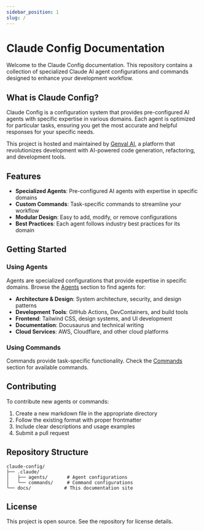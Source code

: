 ```yaml
---
sidebar_position: 1
slug: /
---
```


# Claude Config Documentation

Welcome to the Claude Config documentation. This repository contains a collection of specialized Claude AI agent configurations and commands designed to enhance your development workflow.

## What is Claude Config?

Claude Config is a configuration system that provides pre-configured AI agents with specific expertise in various domains. Each agent is optimized for particular tasks, ensuring you get the most accurate and helpful responses for your specific needs.

This project is hosted and maintained by [Genval AI](https://genval.ai), a platform that revolutionizes development with AI-powered code generation, refactoring, and development tools.

## Features

- **Specialized Agents**: Pre-configured AI agents with expertise in specific domains
- **Custom Commands**: Task-specific commands to streamline your workflow
- **Modular Design**: Easy to add, modify, or remove configurations
- **Best Practices**: Each agent follows industry best practices for its domain

## Getting Started

### Using Agents

Agents are specialized configurations that provide expertise in specific domains. Browse the [Agents](./agents) section to find agents for:

- **Architecture & Design**: System architecture, security, and design patterns
- **Development Tools**: GitHub Actions, DevContainers, and build tools
- **Frontend**: Tailwind CSS, design systems, and UI development
- **Documentation**: Docusaurus and technical writing
- **Cloud Services**: AWS, Cloudflare, and other cloud platforms

### Using Commands

Commands provide task-specific functionality. Check the [Commands](./commands) section for available commands.

## Contributing

To contribute new agents or commands:

1. Create a new markdown file in the appropriate directory
2. Follow the existing format with proper frontmatter
3. Include clear descriptions and usage examples
4. Submit a pull request

## Repository Structure

```
claude-config/
├── .claude/
│   ├── agents/       # Agent configurations
│   └── commands/     # Command configurations
└── docs/            # This documentation site
```

## License

This project is open source. See the repository for license details.